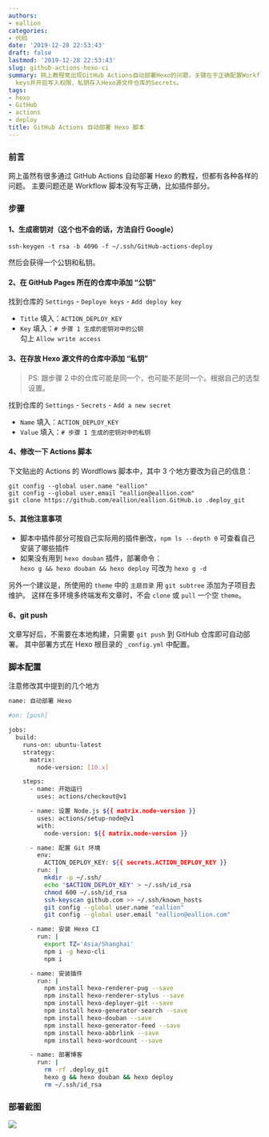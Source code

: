 ```yaml
---
authors:
- eallion
categories:
- 代码
date: '2019-12-28 22:53:43'
draft: false
lastmod: '2019-12-28 22:53:43'
slug: github-actions-hexo-ci
summary: 网上教程常出现GitHub Actions自动部署Hexo的问题，关键在于正确配置Workflow脚本。首先生成SSH密钥对，公钥添加到Pages仓库的Deploy
  keys并开启写入权限，私钥存入Hexo源文件仓库的Secrets。
tags:
- hexo
- GitHub
- actions
- deploy
title: GitHub Actions 自动部署 Hexo 脚本
---
```


### 前言

网上虽然有很多通过 GitHub Actions 自动部署 Hexo 的教程，但都有各种各样的问题。
主要问题还是 Workflow 脚本没有写正确，比如插件部分。

### 步骤

#### 1、生成密钥对（这个也不会的话，方法自行 Google）

```
ssh-keygen -t rsa -b 4096 -f ~/.ssh/GitHub-actions-deploy
```

然后会获得一个公钥和私钥。

#### 2、在 GitHub Pages 所在的仓库中添加 “公钥”

找到仓库的 `Settings` - `Deploye keys` - `Add deploy key`

- `Title` 填入：`ACTION_DEPLOY_KEY`  
- `Key` 填入：`# 步骤 1 生成的密钥对中的公钥`  
勾上 `Allow write access`

#### 3、在存放 Hexo 源文件的仓库中添加 “私钥”

> PS: 跟步骤 2 中的仓库可能是同一个，也可能不是同一个。根据自己的选型设置。

找到仓库的 `Settings` - `Secrets` - `Add a new secret`  

- `Name` 填入：`ACTION_DEPLOY_KEY`  
- `Value` 填入：`# 步骤 1 生成的密钥对中的私钥`

#### 4、修改一下 Actions 脚本

下文贴出的 Actions 的 Wordflows 脚本中，其中 3 个地方要改为自己的信息：

```
git config --global user.name "eallion"
git config --global user.email "eallion@eallion.com"
git clone https://github.com/eallion/eallion.GitHub.io .deploy_git
```

#### 5、其他注意事项

- 脚本中插件部分可按自己实际用的插件删改，`npm ls --depth 0` 可查看自己安装了哪些插件
- 如果没有用到 `hexo douban` 插件，部署命令：  
`hexo g && hexo douban && hexo deploy` 可改为 `hexo g -d`

另外一个建议是，所使用的 `theme` 中的 `主题目录` 用 `git subtree` 添加为子项目去维护。
这样在多环境多终端发布文章时，不会 `clone` 或 `pull` 一个空 `theme`。

#### 6、git push

文章写好后，不需要在本地构建，只需要 `git push` 到 GitHub 仓库即可自动部署。
其中部署方式在 Hexo 根目录的 `_config.yml` 中配置。

### 脚本配置

注意修改其中提到的几个地方

```bash
name: 自动部署 Hexo

#on: [push]

jobs:
  build:
    runs-on: ubuntu-latest
    strategy:
      matrix:
        node-version: [10.x]

    steps:
      - name: 开始运行
        uses: actions/checkout@v1

      - name: 设置 Node.js ${{ matrix.node-version }}
        uses: actions/setup-node@v1
        with:
          node-version: ${{ matrix.node-version }}

      - name: 配置 Git 环境
        env:
          ACTION_DEPLOY_KEY: ${{ secrets.ACTION_DEPLOY_KEY }}
        run: |
          mkdir -p ~/.ssh/
          echo "$ACTION_DEPLOY_KEY" > ~/.ssh/id_rsa
          chmod 600 ~/.ssh/id_rsa
          ssh-keyscan github.com >> ~/.ssh/known_hosts
          git config --global user.name "eallion"
          git config --global user.email "eallion@eallion.com"

      - name: 安装 Hexo CI
        run: |
          export TZ='Asia/Shanghai'
          npm i -g hexo-cli
          npm i

      - name: 安装插件
        run: |
          npm install hexo-renderer-pug --save
          npm install hexo-renderer-stylus --save
          npm install hexo-deployer-git --save
          npm install hexo-generator-search --save
          npm install hexo-douban --save
          npm install hexo-generator-feed --save
          npm install hexo-abbrlink --save
          npm install hexo-wordcount --save

      - name: 部署博客
        run: |
          rm -rf .deploy_git
          hexo g && hexo douban && hexo deploy
          rm ~/.ssh/id_rsa
```

### 部署截图

![](/assets/images/posts/2019/12/20191228232334.png)